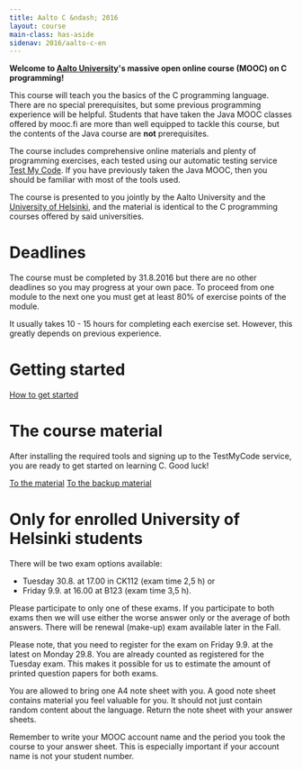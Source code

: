```yaml
---
title: Aalto C &ndash; 2016
layout: course
main-class: has-aside
sidenav: 2016/aalto-c-en
---
```


**Welcome to [Aalto University](http://www.aalto.fi/en/)'s massive open online course (MOOC) on C programming!**

This course will teach you the basics of the C programming language. There are no special prerequisites, but some previous programming experience will be helpful. Students that have taken the Java MOOC classes offered by mooc.fi are more than well equipped to tackle this course, but the contents of the Java course are **not** prerequisites.

The course includes comprehensive online materials and plenty of programming exercises, each tested using our automatic testing service [Test My Code](https://github.com/testmycode/tmc-server). If you have previously taken the Java MOOC, then you should be familiar with most of the tools used.

The course is presented to you jointly by the Aalto University and the <a href="http://cs.helsinki.fi/en/" onclick="ga('send', 'event', 'link', 'click', 'outbound-c2016-hy-en')" target="_blank">University of Helsinki</a>, and the material is identical to the C programming courses offered by said universities.

# Deadlines

The course must be completed by 31.8.2016 but there are no other deadlines so you may progress at your own pace. To proceed from one module to the next one you must get at least 80% of exercise points of the module.

It usually takes 10 - 15 hours for completing each exercise set. However, this greatly depends on previous experience.

# Getting started

<div class="actions">
	<a class="action primary" href="http://2016-aalto-c.mooc.fi/en/instructions/index.html" onclick="ga('send', 'event', 'button', 'click', 'outbound-c2016-alkutoimet-en')" target="_blank">How to get started</a>
</div>

# The course material

After installing the required tools and signing up to the TestMyCode service, you are ready to get started on learning C. Good luck!

<div class="actions">
	<a class="action" href="http://2016-aalto-c.mooc.fi/en/Module_1/index.html" onclick="ga('send', 'event', 'button', 'click', 'outbound-c2016-materiaali-en')" target="_blank">To the material</a>
	<a class="action" href="http://2016-aalto-c.tmchq.co/en/Module_1/index.html" onclick="ga('send', 'event', 'button', 'click', 'outbound-c2016-backup-materiaali-en')" target="_blank">To the backup material</a>
</div>

# Only for enrolled University of Helsinki students

There will be two exam options available:

-  Tuesday 30.8. at 17.00 in CK112 (exam time 2,5 h) or
-  Friday 9.9. at 16.00 at B123 (exam time 3,5 h).

Please participate to only one of these exams. If you participate to both exams then we will use either the worse answer only or the average of both answers. There will be renewal (make-up) exam available later in the Fall.

Please note, that you need to register for the exam on Friday 9.9. at the latest on Monday 29.8. You are already counted as registered for the Tuesday exam. This makes it possible for us to estimate the amount of printed question papers for both exams.

You are allowed to bring one A4 note sheet with you. A good note sheet contains material you feel valuable for you. It should not just contain random content about the language. Return the note sheet with your answer sheets.

Remember to write your MOOC account name and the period you took the course to your answer sheet. This is especially important if your account name is not your student number.

